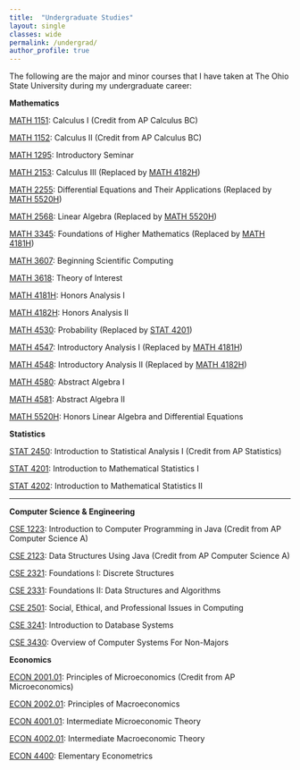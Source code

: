 ```yaml
---
title:  "Undergraduate Studies"
layout: single
classes: wide
permalink: /undergrad/
author_profile: true
---
```


The following are the major and minor courses that I have taken at The Ohio State University during my undergraduate career:

**Mathematics**

[MATH 1151](/undergrad/math1151/): Calculus I (Credit from AP Calculus BC)

[MATH 1152](/undergrad/math1152/): Calculus II (Credit from AP Calculus BC)

[MATH 1295](/undergrad/math1295/): Introductory Seminar

[MATH 2153](/undergrad/math2153/): Calculus III (Replaced by [MATH 4182H](/undergrad/math4182h/))

[MATH 2255](/undergrad/math2255/): Differential Equations and Their Applications (Replaced by [MATH 5520H](/undergrad/math5520h/))

[MATH 2568](/undergrad/math2568/): Linear Algebra (Replaced by [MATH 5520H](/undergrad/math5520h/))

[MATH 3345](/undergrad/math3345/): Foundations of Higher Mathematics (Replaced by [MATH 4181H](/undergrad/math4181h/))

[MATH 3607](/undergrad/math3607/): Beginning Scientific Computing

[MATH 3618](/undergrad/math3618/): Theory of Interest

[MATH 4181H](/undergrad/math4181h/): Honors Analysis I

[MATH 4182H](/undergrad/math4182h/): Honors Analysis II

[MATH 4530](/undergrad/math4530/): Probability (Replaced by [STAT 4201](/undergrad/stat4201/))

[MATH 4547](/undergrad/math4547/): Introductory Analysis I (Replaced by [MATH 4181H](/undergrad/math4181h/))

[MATH 4548](/undergrad/math4548/): Introductory Analysis II (Replaced by [MATH 4182H](/undergrad/math4182h/))

[MATH 4580](/undergrad/math4580/): Abstract Algebra I

[MATH 4581](https://garylikai.github.io/undergrad/math4581/): Abstract Algebra II

[MATH 5520H](https://garylikai.github.io/undergrad/math5520h/): Honors Linear Algebra and Differential Equations

**Statistics**

[STAT 2450](https://garylikai.github.io/undergrad/stat2450/): Introduction to Statistical Analysis I (Credit from AP Statistics)

[STAT 4201](https://garylikai.github.io/undergrad/stat4201/): Introduction to Mathematical Statistics I

[STAT 4202](https://garylikai.github.io/undergrad/stat4202/): Introduction to Mathematical Statistics II

---

**Computer Science & Engineering**

[CSE 1223](/undergrad/cse1223/): Introduction to Computer Programming in Java (Credit from AP Computer Science A)

[CSE 2123](/undergrad/cse2123/): Data Structures Using Java (Credit from AP Computer Science A)

[CSE 2321](/undergrad/cse2321/): Foundations I: Discrete Structures

[CSE 2331](/undergrad/cse2331/): Foundations II: Data Structures and Algorithms

[CSE 2501](/undergrad/cse2501/): Social, Ethical, and Professional Issues in Computing

[CSE 3241](/undergrad/cse3241/): Introduction to Database Systems

[CSE 3430](/undergrad/cse3430/): Overview of Computer Systems For Non-Majors

**Economics**

[ECON 2001.01](/undergrad/econ2001.01/): Principles of Microeconomics (Credit from AP Microeconomics)

[ECON 2002.01](/undergrad/econ2002.01/): Principles of Macroeconomics

[ECON 4001.01](/undergrad/econ4001.01/): Intermediate Microeconomic Theory

[ECON 4002.01](/undergrad/econ4002.01/): Intermediate Macroeconomic Theory

[ECON 4400](/undergrad/econ4400/): Elementary Econometrics
